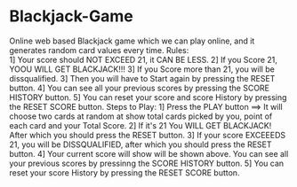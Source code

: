 # Blackjack-Game
Online web based Blackjack game which we can play online, and it generates random card values every time.
Rules:  
        1] Your score should NOT EXCEED 21, it CAN BE LESS.
        2] If you Score 21, YOOU WILL GET BLACKJACK!!!
        3] If you Score more than 21, you will be dissqualified.
        3] Then you will have to Start again by pressing the RESET button.
        4] You can see all your previous scores by pressing the SCORE HISTORY button.
        5] You can reset your score and score History by pressing the RESET SCORE button.
Steps to Play:
          1] Press the PLAY button ==> It will choose two cards at random at show total cards picked by you, point of each          card and your Total Score.
          2] If it's 21 You WILL GET BLACKJACK! After which you should press the RESET button.
          3] If your score EXCEEEDS 21, you will be DISSQUALIFIED, after which you should press the RESET button.
          4] Your current score will show will be shown above. You can see all your previous scores by pressinng the 
             SCORE HISTORY button. 
          5] You can reset your score History by pressing the RESET SCORE button.
